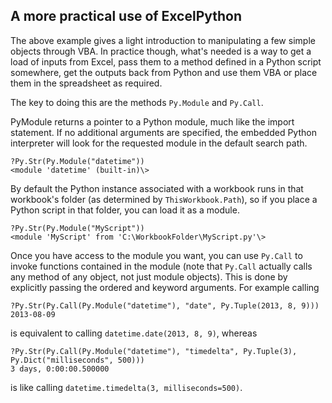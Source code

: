 A more practical use of ExcelPython
---

The above example gives a light introduction to manipulating a few simple objects through VBA. In practice though, what's needed is a way to get a load of inputs from Excel, pass them to a method defined in a Python script somewhere, get the outputs back from Python and use them VBA or place them in the spreadsheet as required.

The key to doing this are the methods `Py.Module` and `Py.Call`.

PyModule returns a pointer to a Python module, much like the import statement. If no additional arguments are specified, the embedded Python interpreter will look for the requested module in the default search path.

    ?Py.Str(Py.Module("datetime"))
    <module 'datetime' (built-in)\>

By default the Python instance associated with a workbook runs in that workbook's folder (as determined by `ThisWorkbook.Path`), so if you place a Python script in that folder, you can load it as a module.

    ?Py.Str(Py.Module("MyScript"))
    <module 'MyScript' from 'C:\WorkbookFolder\MyScript.py'\>

Once you have access to the module you want, you can use `Py.Call` to invoke functions contained in the module (note that `Py.Call` actually calls any method of any object, not just module objects). This is done by explicitly passing the ordered and keyword arguments. For example calling

    ?Py.Str(Py.Call(Py.Module("datetime"), "date", Py.Tuple(2013, 8, 9)))
    2013-08-09

is equivalent to calling `datetime.date(2013, 8, 9)`, whereas

    ?Py.Str(Py.Call(Py.Module("datetime"), "timedelta", Py.Tuple(3), Py.Dict("milliseconds", 500)))
    3 days, 0:00:00.500000

is like calling `datetime.timedelta(3, milliseconds=500)`.
